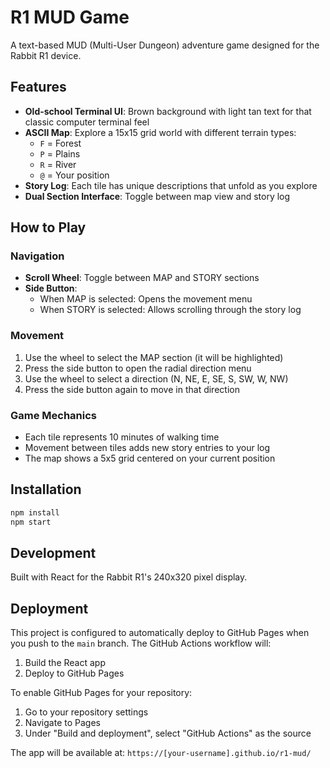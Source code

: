 # R1 MUD Game

A text-based MUD (Multi-User Dungeon) adventure game designed for the Rabbit R1 device.

## Features

- **Old-school Terminal UI**: Brown background with light tan text for that classic computer terminal feel
- **ASCII Map**: Explore a 15x15 grid world with different terrain types:
  - `F` = Forest
  - `P` = Plains  
  - `R` = River
  - `@` = Your position
- **Story Log**: Each tile has unique descriptions that unfold as you explore
- **Dual Section Interface**: Toggle between map view and story log

## How to Play

### Navigation
- **Scroll Wheel**: Toggle between MAP and STORY sections
- **Side Button**: 
  - When MAP is selected: Opens the movement menu
  - When STORY is selected: Allows scrolling through the story log

### Movement
1. Use the wheel to select the MAP section (it will be highlighted)
2. Press the side button to open the radial direction menu
3. Use the wheel to select a direction (N, NE, E, SE, S, SW, W, NW)
4. Press the side button again to move in that direction

### Game Mechanics
- Each tile represents 10 minutes of walking time
- Movement between tiles adds new story entries to your log
- The map shows a 5x5 grid centered on your current position

## Installation

```bash
npm install
npm start
```

## Development

Built with React for the Rabbit R1's 240x320 pixel display.

## Deployment

This project is configured to automatically deploy to GitHub Pages when you push to the `main` branch. The GitHub Actions workflow will:

1. Build the React app
2. Deploy to GitHub Pages

To enable GitHub Pages for your repository:
1. Go to your repository settings
2. Navigate to Pages
3. Under "Build and deployment", select "GitHub Actions" as the source

The app will be available at: `https://[your-username].github.io/r1-mud/`
